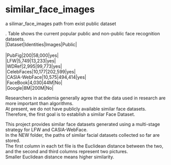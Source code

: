 # similar_face_images
a silimar_face_images path from exist public dataset<br>

. Table shows the current popular public and non-public face recognition datasets.<br>
|Dataset|Identities|Images|Public|<br>  
|PubFig|200|58,000|yes|<br>
|LFW|5,749|13,233|yes|<br>
|WDRef|2,995|99,773|yes|<br>
|CelebFaces|10,177|202,599|yes|<br>
|CASIA-WebFace|10,575|494,414|yes|<br>
|FaceBook|4,030|44M|No|<br>
|Google|8M|200M|No|<br>

Researchers in academia generally agree that the data used in research are more important than algorithms. <br>
At present, we do not have publicly available similar face datasets. <br>
Therefore, the first goal is to establish a similar Face Dataset.<br>

This project provides similar face datasets generated using a multi-stage strategy for LFW and CASIA-WebFace.<br>
In the NEW folder, the paths of similar facial datasets collected so far are stored. <br>
The first column in each txt file is the Euclidean distance between the two, and the second and third columns represent two pictures. <br>
Smaller Euclidean distance means higher similarity.<br>
